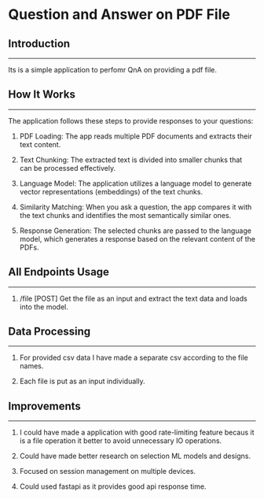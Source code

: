 # Question and Answer on PDF File

## Introduction
------------
Its is a simple application to perfomr QnA on providing a pdf file.

## How It Works
------------


The application follows these steps to provide responses to your questions:

1. PDF Loading: The app reads multiple PDF documents and extracts their text content.

2. Text Chunking: The extracted text is divided into smaller chunks that can be processed effectively.

3. Language Model: The application utilizes a language model to generate vector representations (embeddings) of the text chunks.

4. Similarity Matching: When you ask a question, the app compares it with the text chunks and identifies the most semantically similar ones.

5. Response Generation: The selected chunks are passed to the language model, which generates a response based on the relevant content of the PDFs.


## All Endpoints Usage
------------


1. /file [POST]
   Get the file as an input and extract the text data and loads into the model.


   
## Data Processing
------------


1. For provided csv data I have made a separate csv according to the file names.

2. Each file is put as an input individually.

## Improvements
------------


1. I could have made a application with good rate-limiting feature becaus it is a file operation it better to avoid unnecessary IO operations.

2. Could have made better research on selection ML models and designs.

3. Focused on session management on multiple devices.

4. Could used fastapi as it provides good api response time.


